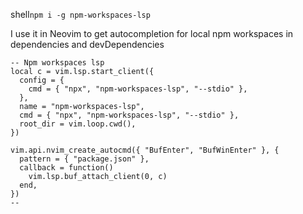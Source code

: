 
shell`
 npm i -g npm-workspaces-lsp 
`

I use it in Neovim to get autocompletion for local npm workspaces in dependencies and devDependencies
```
-- Npm workspaces lsp
local c = vim.lsp.start_client({
  config = {
    cmd = { "npx", "npm-workspaces-lsp", "--stdio" },
  },
  name = "npm-workspaces-lsp",
  cmd = { "npx", "npm-workspaces-lsp", "--stdio" },
  root_dir = vim.loop.cwd(),
})

vim.api.nvim_create_autocmd({ "BufEnter", "BufWinEnter" }, {
  pattern = { "package.json" },
  callback = function()
    vim.lsp.buf_attach_client(0, c)
  end,
})
--
```
